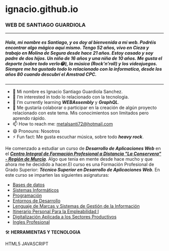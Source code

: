 # ignacio.github.io
###  WEB DE SANTIAGO GUARDIOLA
---
##### Hola, mi nombre es Santiago, y os doy al bienvenida a mi web. Podréis encontrar *algo mágico* aquí mismo. Tengo 52 años, vivo en Cieza y trabajo en Molina de Segura desde hace 21 años. Estoy casado y soy padre de dos hijos. Un niño de 16 años y una niña de 10 años. Me gusta el deporte (sobre todo verlo😂), la música (***Rock'n'roll***) y los videojuegos. Siempre me ha gustado todo lo relacionado con la informatica, desde los años 80 cuando descubrí el ***Amstrad CPC***.
---

  - 👋 Mi nombre es Ignacio Santiago Guardiola Sanchez.
  - 👀 I’m interested in todo lo relacionado con la tecnologia.
  - 🌱 I’m currently learning ***WEBAssembly*** y ***GraphQL***.
  - 💞️ Me gustaría colaborar o participar en la creación de algún proyecto relacionado con este tema. Mis conocimientos son limitados pero aprendo rápido.
  - 📫 How to reach me: metalsanti72@hotmail.com
  - 😄 Pronouns: Nosotros
  - ⚡ Fun fact: Me gusta escuchar música, sobre todo ***heavy rock***.

He comenzado a estudiar un curso de ***Desarrollo de Aplicaciones Web*** en el [***Centro Integral de Formación Profesional a Distancia "La Conservera" - Región de Murcia***](https://ead.murciaeduca.es/course/index.php?categoryid=2284). Algo que tenia en mente desde hace mucho y que ahora me he decidido a hacer.El curso es una Formación Profesional de Grado Superior: ***Técnico Superior en Desarrollo de Aplicaciones Web***. En este curso se imparten las siguientes asignaturas: 
  - [Bases de datos](https://ead.murciaeduca.es/course/view.php?id=11656)
  - [Sistemas Informáticos](https://ead.murciaeduca.es/course/view.php?id=11655)
  - [Programación](https://ead.murciaeduca.es/course/view.php?id=11657)
  - [Entornos de Desarrollo](https://ead.murciaeduca.es/course/view.php?id=11658)
  - [Lenguaje de Marcas y Sistemas de Gestión de la Información](https://ead.murciaeduca.es/course/view.php?id=11625&section=0#tabs-tree-start)
  - [Itinerario Personal Para la Empleabilidad I](https://ead.murciaeduca.es/course/view.php?id=12025)
  - [Digitalización Aplicada a los Sectores Productivos](https://ead.murciaeduca.es/course/view.php?id=11777)
  - [Ingles Profesional](https://ead.murciaeduca.es/course/view.php?id=11502)

  🛠  **HERRAMIENTAS Y TECNOLOGIA**
 
  HTML5      JAVASCRIPT
